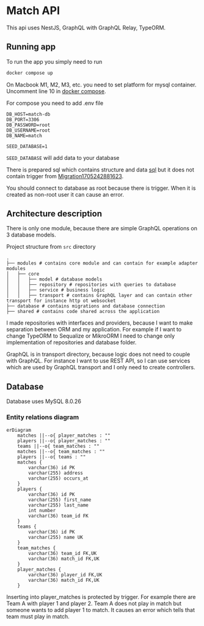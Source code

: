 # Match API

This api uses NestJS, GraphQL with GraphQL Relay, TypeORM.

## Running app

To run the app you simply need to run

```sh
docker compose up
```

On Macbook M1, M2, M3, etc. you need to set platform for mysql container.
Uncomment line 10 in [docker compose](./docker-compose.yaml).

For compose you need to add .env file

```env
DB_HOST=match-db
DB_PORT=3306
DB_PASSWORD=root
DB_USERNAME=root
DB_NAME=match

SEED_DATABASE=1
```

`SEED_DATABASE` will add data to your database

There is prepared sql which contains structure and data [sql](match.sql) but it does not contain trigger from [Migration1705242881623](./src/database/migrations/Migration1705242881623.ts).

You should connect to database as root because there is trigger. When it is created as non-root user it can cause an error.

## Architecture description

There is only one module, because there are simple GraphQL operations on 3 database models.

Project structure from `src` directory

    .
    ├── modules # contains core module and can contain for example adapter modules
    │   ├── core
    │   │   ├── model # database models
    │   │   ├── repository # repositories with queries to database
    │   │   ├── service # business logic
    │   │   ├── transport # contains GraphQL layer and can contain other transport for instance http ot websocket
    ├── database # contains migrations and database connection
    ├── shared # contains code shared across the application

I made repositories with interfaces and providers, because I want to make separation between ORM and my application. For example if I want to change TypeORM to Sequalize or MikroORM I need to change only implementation of repositories and database folder.

GraphQL is in transport directory, because logic does not need to couple with GraphQL. For instance I want to use REST API, so I can use services which are used by GraphQL transport and I only need to create controllers.

## Database

Database uses MySQL 8.0.26

### Entity relations diagram

```mermaid
erDiagram
    matches ||--o{ player_matches : ""
    players ||--o{ player_matches : ""
    teams ||--o{ team_matches : ""
    matches ||--o{ team_matches : ""
    players ||--o{ teams : ""
    matches {
        varchar(36) id PK
        varchar(255) address
        varchar(255) occurs_at
    }
    players {
        varchar(36) id PK
        varchar(255) first_name
        varchar(255) last_name
        int number
        varchar(36) team_id FK
    }
    teams {
        varchar(36) id PK
        varchar(255) name UK
    }
    team_matches {
        varchar(36) team_id FK,UK
        varchar(36) match_id FK,UK
    }
    player_matches {
        varchar(36) player_id FK,UK
        varchar(36) match_id FK,UK
    }
```

Inserting into player_matches is protected by trigger. For example there are Team A with player 1 and player 2. Team A does not play in match but someone wants to add player 1 to match. It causes an error which tells that team must play in match.
